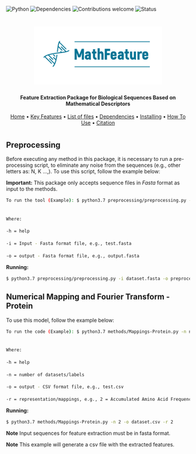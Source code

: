 ![Python](https://img.shields.io/badge/python-v3.7-blue)
![Dependencies](https://img.shields.io/badge/dependencies-up%20to%20date-brightgreen.svg)
![Contributions welcome](https://img.shields.io/badge/contributions-welcome-orange.svg)
![Status](https://img.shields.io/badge/status-up-brightgreen)

<h1 align="center">
  <img src="https://github.com/Bonidia/MathFeature/blob/master/img/MathFeature.png" alt="MathFeature" width="350">
</h1>

<h4 align="center">Feature Extraction Package for Biological Sequences Based on Mathematical Descriptors</h4>
	
<p align="center">
  <a href="https://github.com/Bonidia/MathFeature">Home</a> •
  <a href="#authors">Key Features</a> •
  <a href="#list-of-files">List of files</a> •
  <a href="#dependencies">Dependencies</a> •
  <a href="#installing-dependencies-and-package">Installing</a> •
  <a href="#how-to-use">How To Use</a> •
  <a href="#citation">Citation</a> 
</p>

<h1 align="center"></h1>

## Preprocessing

Before executing any method in this package, it is necessary to run a pre-processing script, to eliminate any noise from the sequences (e.g., other letters as: N, K ...,). To use this script, follow the example below:

**Important:** This package only accepts sequence files in *Fasta* format as input to the methods.

```sh
To run the tool (Example): $ python3.7 preprocessing/preprocessing.py -i input -o output


Where:

-h = help

-i = Input - Fasta format file, e.g., test.fasta

-o = output - Fasta format file, e.g., output.fasta
```

**Running:**

```sh
$ python3.7 preprocessing/preprocessing.py -i dataset.fasta -o preprocessing.fasta 
```


## Numerical Mapping and Fourier Transform - Protein

To use this model, follow the example below:

```sh 
To run the code (Example): $ python3.7 methods/Mappings-Protein.py -n number of datasets/labels -o output -r representation


Where:

-h = help

-n = number of datasets/labels

-o = output - CSV format file, e.g., test.csv

-r = representation/mappings, e.g., 2 = Accumulated Amino Acid Frequency with Fourier, 4 = Kmer Frequency Mapping with Fourier, 6 = Integer Mapping with Fourier, 8 = EIIP Mapping with Fourier.
```

**Running:**

```sh
$ python3.7 methods/Mappings-Protein.py -n 2 -o dataset.csv -r 2
```

**Note** Input sequences for feature extraction must be in fasta format.

**Note** This example will generate a csv file with the extracted features.
